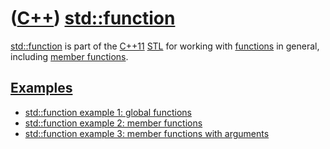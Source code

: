 # ([C++](Cpp.md)) [std::function](CppStdFunction.md)

[std::function](CppFunction.md) is part of the [C++11](Cpp11.md)
[STL](CppStl.md) for working with [functions](CppFunction.md) in
general, including [member functions](CppMemberFunction.md).

## [Examples](CppExample.md)

 * [std::function example 1: global functions](CppStdFunctionExample1.md)
 * [std::function example 2: member functions](CppStdFunctionExample2.md)
 * [std::function example 3: member functions with arguments](CppStdFunctionExample3.md)
